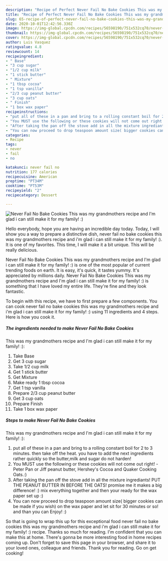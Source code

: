 ```yaml
---
description: "Recipe of Perfect Never Fail No Bake Cookies This was my grandmothers recipe and I&amp;#39;m glad i can still make it for my family! :)"
title: "Recipe of Perfect Never Fail No Bake Cookies This was my grandmothers recipe and I&amp;#39;m glad i can still make it for my family! :)"
slug: 65-recipe-of-perfect-never-fail-no-bake-cookies-this-was-my-grandmothers-recipe-and-i-and-39-m-glad-i-can-still-make-it-for-my-family
date: 2020-10-01T12:42:56.330Z
image: https://img-global.cpcdn.com/recipes/56598190/751x532cq70/never-fail-no-bake-cookies-this-was-my-grandmothers-recipe-and-im-glad-i-can-still-make-it-for-my-f-recipe-main-photo.jpg
thumbnail: https://img-global.cpcdn.com/recipes/56598190/751x532cq70/never-fail-no-bake-cookies-this-was-my-grandmothers-recipe-and-im-glad-i-can-still-make-it-for-my-f-recipe-main-photo.jpg
cover: https://img-global.cpcdn.com/recipes/56598190/751x532cq70/never-fail-no-bake-cookies-this-was-my-grandmothers-recipe-and-im-glad-i-can-still-make-it-for-my-f-recipe-main-photo.jpg
author: Luis Vasquez
ratingvalue: 4.8
reviewcount: 14
recipeingredient:
- " Base"
- "3 cup sugar"
- "1/2 cup milk"
- "1 stick butter"
- " Mixture"
- "1 tbsp cocoa"
- "1 tsp vanilla"
- "2/3 cup peanut butter"
- "3 cup oats"
- " Finish"
- "1 box wax paper"
recipeinstructions:
- "put all of these in a pan and bring to a rolling constant boil for 2 to 3 minutes. then take off the heat. you have to add the next ingredients rather quickly so the butter,milk and sugar do not harden!"
- "You MUST use the following or these cookies will not come out right! -Peter Pan or Jiff peanut butter, Hershey&#39;s Cocoa and Quaker Cooking Oats.:)"
- "After taking the pan off the stove add in all the mixture ingrediants! PUT THE PEANUT BUTTER IN BEFORE THE OATS! promise me it makes a big difference! :) mix everything together and then your ready for the wax paper set up :)"
- "You can now proceed to drop teaspoon amount size( bigger cookies can be made if you wish) on the wax paper and let sit for 30 minutes or so! and than you can Enjoy! :)"
categories:
- Recipe
tags:
- never
- fail
- no

katakunci: never fail no 
nutrition: 177 calories
recipecuisine: American
preptime: "PT34M"
cooktime: "PT53M"
recipeyield: "2"
recipecategory: Dessert

---
```



![Never Fail No Bake Cookies
This was my grandmothers recipe and I&#39;m glad i can still make it for my family! :)](https://img-global.cpcdn.com/recipes/56598190/751x532cq70/never-fail-no-bake-cookies-this-was-my-grandmothers-recipe-and-im-glad-i-can-still-make-it-for-my-f-recipe-main-photo.jpg)

Hello everybody, hope you are having an incredible day today. Today, I will show you a way to prepare a distinctive dish, never fail no bake cookies
this was my grandmothers recipe and i&#39;m glad i can still make it for my family! :). It is one of my favorites. This time, I will make it a bit unique. This will be really delicious.

Never Fail No Bake Cookies
This was my grandmothers recipe and I&#39;m glad i can still make it for my family! :) is one of the most popular of current trending foods on earth. It is easy, it's quick, it tastes yummy. It's appreciated by millions daily. Never Fail No Bake Cookies
This was my grandmothers recipe and I&#39;m glad i can still make it for my family! :) is something that I have loved my entire life. They're fine and they look fantastic.




To begin with this recipe, we have to first prepare a few components. You can cook never fail no bake cookies
this was my grandmothers recipe and i&#39;m glad i can still make it for my family! :) using 11 ingredients and 4 steps. Here is how you cook it.

<!--inarticleads1-->

##### The ingredients needed to make Never Fail No Bake Cookies
This was my grandmothers recipe and I&#39;m glad i can still make it for my family! :):

1. Take  Base
1. Get 3 cup sugar
1. Take 1/2 cup milk
1. Get 1 stick butter
1. Get  Mixture
1. Make ready 1 tbsp cocoa
1. Get 1 tsp vanilla
1. Prepare 2/3 cup peanut butter
1. Get 3 cup oats
1. Prepare  Finish
1. Take 1 box wax paper




<!--inarticleads2-->

##### Steps to make Never Fail No Bake Cookies
This was my grandmothers recipe and I&#39;m glad i can still make it for my family! :):

1. put all of these in a pan and bring to a rolling constant boil for 2 to 3 minutes. then take off the heat. you have to add the next ingredients rather quickly so the butter,milk and sugar do not harden!
1. You MUST use the following or these cookies will not come out right! -Peter Pan or Jiff peanut butter, Hershey&#39;s Cocoa and Quaker Cooking Oats.:)
1. After taking the pan off the stove add in all the mixture ingrediants! PUT THE PEANUT BUTTER IN BEFORE THE OATS! promise me it makes a big difference! :) mix everything together and then your ready for the wax paper set up :)
1. You can now proceed to drop teaspoon amount size( bigger cookies can be made if you wish) on the wax paper and let sit for 30 minutes or so! and than you can Enjoy! :)




So that is going to wrap this up for this exceptional food never fail no bake cookies
this was my grandmothers recipe and i&#39;m glad i can still make it for my family! :) recipe. Thanks so much for reading. I'm confident that you can make this at home. There's gonna be more interesting food in home recipes coming up. Don't forget to save this page in your browser, and share it to your loved ones, colleague and friends. Thank you for reading. Go on get cooking!
